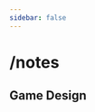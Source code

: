 ```yaml
---
sidebar: false
---
```

# /notes

## Game Design


<ArticleCard
  link="/notes/sekiro-shadows-die-twice.md"
  title="Sekiro: Shadows Die Twice - The Guardian Ape"
  date="12 September 2020"
  description="
Shortly after Demon's Souls released in 2009, Hidetaka Miyazaki, was quoted that the goal of their (FromSoftware) games was about providing 
players with a sense of accomplishment. The to-come infamous difficulty of souls as a franchise was simply a byproduct of this design philosophy.
Difficulty, to Miyazaki and thus FromSoftware, was a tool for the designers, a way to enable this unique experience. And the exaggerated nature of a soul's game's difficulty can explain why many players herald them as such unique experiences."
/>

<ArticleCard
  link="/notes/ghost-of-tsushima.md"
  title="Ghost of Tsushima - Level Design, Story, and Side-Quest Structure"
  date="31 July 2020"
  description="A great chunk of GoT is composed of episodic missions that, for the most part, are tangential to the main story but provide incentive through material rewards (crafting supplies, armor upgrades), experience to level up, and narrative arcs with supporting characters."
/>

<ArticleCard
  link="/notes/life-is-strange.md"
  title="Life is Strange - Sounds and Connection"
  date="12 November 2018"
  description="So I recently beat the first Life is Strange (LiS) game…And I actually enjoyed it. It was one of those games that had a very specific spot in my daily routine. It was always nice to play at night, to just sit alone and spend an hour or two in Arcadia Bay. It was effortless and peaceful. "
/>
